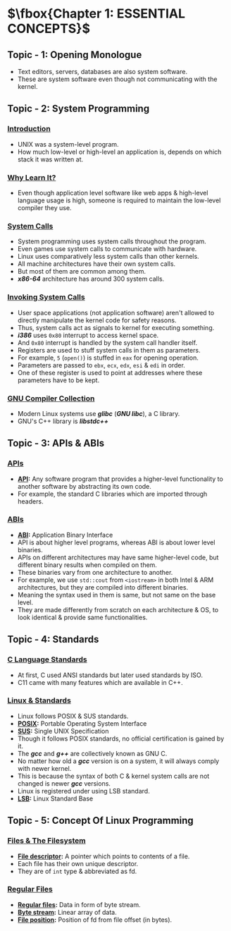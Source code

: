 # $\fbox{Chapter 1: ESSENTIAL CONCEPTS}$





## **Topic - 1: Opening Monologue**

- Text editors, servers, databases are also system software.
- These are system software even though not communicating with the kernel.


## **Topic - 2: System Programming**

### <u>Introduction</u>

- UNIX was a system-level program.
- How much low-level or high-level an application is, depends on which stack it was written at.


### <u>Why Learn It?</u>

- Even though application level software like web apps & high-level language usage is high, someone is required to maintain the low-level compiler they use.


### <u>System Calls</u>

- System programming uses system calls throughout the program.
- Even games use system calls to communicate with hardware.
- Linux uses comparatively less system calls than other kernels.
- All machine architectures have their own system calls.
- But most of them are common among them.
- ***x86-64*** architecture has around 300 system calls.

### <u>Invoking System Calls</u>

- User space applications (not application software) aren't allowed to directly manipulate the kernel code for safety reasons.
- Thus, system calls act as signals to kernel for executing something.
- ***i386*** uses `0x80` interrupt to access kernel space.
- And `0x80` interrupt is handled by the system call handler itself.
- Registers are used to stuff system calls in them as parameters.
- For example, `5` (`open()`) is stuffed in `eax` for opening operation.
- Parameters are passed to `ebx`, `ecx`, `edx`, `esi` & `edi` in order.
- One of these register is used to point at addresses where these parameters have to be kept.


### <u>GNU Compiler Collection</u>

- Modern Linux systems use ***glibc*** (***GNU libc***), a C library.
- GNU's C++ library is ***libstdc++***



## **Topic - 3: APIs & ABIs**

### <u>APIs</u>

- **<u>API</u>:** Any software program that provides a higher-level functionality to another software by abstracting its own code.
- For example, the standard C libraries which are imported through headers.


### <u>ABIs</u>

- **<u>ABI</u>:** Application Binary Interface
- API is about higher level programs, whereas ABI is about lower level binaries.
- APIs on different architectures may have same higher-level code, but different binary results when compiled on them.
- These binaries vary from one architecture to another.
- For example, we use `std::cout` from `<iostream>` in both Intel & ARM architectures, but they are compiled into different binaries.
- Meaning the syntax used in them is same, but not same on the base level.
- They are made differently from scratch on each architecture & OS, to look identical & provide same functionalities.



## **Topic - 4: Standards**

### <u>C Language Standards</u>

- At first, C used ANSI standards but later used standards by ISO.
- C11 came with many features which are available in C++.


### <u>Linux & Standards</u>

- Linux follows POSIX & SUS standards.
- **<u>POSIX</u>:** Portable Operating System Interface
- **<u>SUS</u>:** Single UNIX Specification
- Though it follows POSIX standards, no official certification is gained by it.
- The ***gcc*** and ***g++*** are collectively known as GNU C.
- No matter how old a ***gcc*** version is on a system, it will always comply with newer kernel.
- This is because the syntax of both C & kernel system calls are not changed is newer ***gcc*** versions.
- Linux is registered under using LSB standard.
- **<u>LSB</u>:** Linux Standard Base



## **Topic - 5: Concept Of Linux Programming**

### <u>Files & The Filesystem</u>

- **<u>File descriptor</u>:** A pointer which points to contents of a file.
- Each file has their own unique descriptor.
- They are of `int` type & abbreviated as fd.


### <u>Regular Files</u>

- **<u>Regular files</u>:** Data in form of byte stream.
- **<u>Byte stream</u>:** Linear array of data.
- **<u>File position</u>:** Position of fd from file offset (in bytes).
